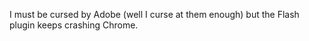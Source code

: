 <!--
id: 193307730
link: http://kevinisom.info/post/193307730/i-must-be-cursed-by-adobe-well-i-curse-at-them
slug: i-must-be-cursed-by-adobe-well-i-curse-at-them
date: Tue Sep 22 2009 00:11:16 GMT+1200 (NZST)
raw: {"blog_name":"kevinisom","id":193307730,"post_url":"http://kevinisom.info/post/193307730/i-must-be-cursed-by-adobe-well-i-curse-at-them","slug":"i-must-be-cursed-by-adobe-well-i-curse-at-them","type":"text","date":"2009-09-21 12:11:16 GMT","timestamp":1253535076,"state":"published","format":"html","reblog_key":"QxL2hYne","tags":[],"short_url":"http://tmblr.co/Zw68YyBXQHI","highlighted":[],"feed_item":"http://twitter.com/kev_nz/statuses/4142031578","from_feed_id":"650289","note_count":0,"title":null,"body":"<p>I must be cursed by Adobe (well I curse at them enough) but the Flash plugin keeps crashing Chrome.</p>"}
publish: 2009-09-022
tags: 
title: null
-->


I must be cursed by Adobe (well I curse at them enough) but the Flash
plugin keeps crashing Chrome.


